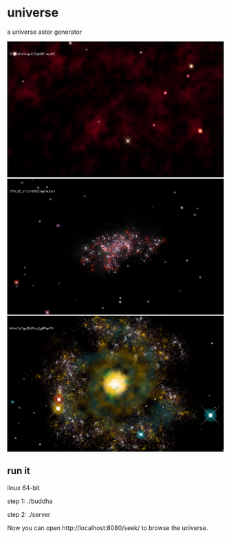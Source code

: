 # universe
a universe aster generator

![image](https://github.com/hoorayman/universe/blob/main/image/1.png)
![image](https://github.com/hoorayman/universe/blob/main/image/2.png)
![image](https://github.com/hoorayman/universe/blob/main/image/3.png)

## run it
linux 64-bit

step 1:
./buddha

step 2:
./server

Now you can open http://localhost:8080/seek/    to browse the universe.
